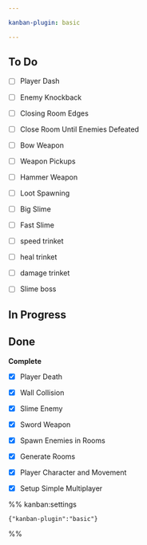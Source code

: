 ```yaml
---

kanban-plugin: basic

---
```


## To Do

- [ ] Player Dash
- [ ] Enemy Knockback
- [ ] Closing Room Edges
- [ ] Close Room Until Enemies Defeated
- [ ] Bow Weapon
- [ ] Weapon Pickups
- [ ] Hammer Weapon
- [ ] Loot Spawning
- [ ] Big Slime
- [ ] Fast Slime
- [ ] speed trinket
- [ ] heal trinket
- [ ] damage trinket
- [ ] Slime boss


## In Progress



## Done

**Complete**
- [x] Player Death
- [x] Wall Collision
- [x] Slime Enemy
- [x] Sword Weapon
- [x] Spawn Enemies in Rooms
- [x] Generate Rooms
- [x] Player Character and Movement
- [x] Setup Simple Multiplayer




%% kanban:settings
```
{"kanban-plugin":"basic"}
```
%%